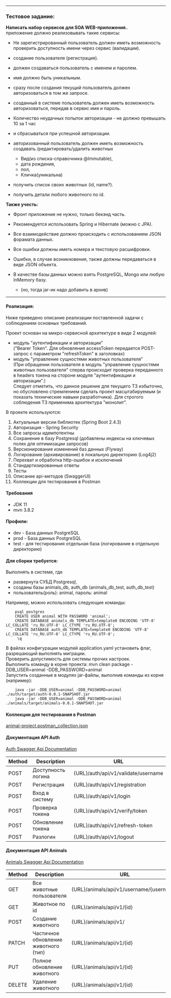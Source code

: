 
*************************

### Тестовое задание:

**Написать набор сервисов для SOA WEB-приложения.**.<br>
приложение должно реализовывать такие сервисы:

- Не зарегистрированный пользователь должен иметь возможность проверить доступность имени через сервис (валидации).
- создание пользователя (регистрация).
- должен создаваться пользователь с именем и паролем.
- имя должно быть уникальным.
- сразу после создания текущий пользователь должен авторизоваться в том же запросе.
- созданный в системе пользователь должен иметь возможность авторизоваться, передав в сервис имя и пароль.
- Количество неудачных попыток авторизации - не должно превышать 10 за 1 час
- и сбрасываться при успешной авторизации.
- авторизованный пользователь должен иметь возможность создавать /редактировать/удалить животных<br>

    - Вид(из списка-справочника @Immutable),
    - дата рождения,
    - пол,
    - Кличка(уникальна)

- получить список своих животных (id, name?).
- получить детали любого животного по id.

**Также учесть:** 

- Фронт приложение не нужно, только бекэнд часть.
- Рекомендуется использовать Spring и Hibernate (можно c JPA).
- Все взаимодействие должно происходить с использованием JSON форамата данных.

- Все ошибки должны иметь номера и текстовую расшифровки.
- Ошибки, в случае возникновения, также должны передаваться в виде JSON объекта.

- В качестве базы данных можно взять PostgreSQL, Mongo или любую InMemory базу.
    - (но, тогда jar-ик надо добавить в архив)

*************************

#### Реализация:

Ниже приведено описание реализации поставленной задачи с соблюдением основных требований.

Проект основан на микро-сервисной архитектуре в виде 2 модулей:<br>
- модуль "аутентификации и авторизации"<br>
    ("Bearer Token". Для обновления accessToken передается POST-запрос с параметром "refreshToken" в заголовках)<br>
- модуль "управление сущностями животных пользователя"<br>
  (При обращении пользователя в модуль "управление сущностями животных пользователя" сперва происходит проверка переданного в headers токена на стороне модуля "аутентификации и авторизации".)<br>
Следует отметить, что данное решение для текущего ТЗ избыточно, но обусловлено стремлением сделать проект масштабируемым (и показать технические навыки разработчика).
Для строгого соблюдения ТЗ применима архитектура "монолит".


В проекте используются:<br>

1. Актуальные версии библиотек (Spring Boot 2.4.3)
2. Авторизация - Spring Security
3. Все запросы идемпотентны
4. Сохранение в базу Postgresql (добавлены индексы на ключевых полях для оптимизации запросов)
5. Версионирование изменений баз данных (Flyway)
6. Логирование (архивирование) в локальную директорию (Log4j2)
7. Перехват и обработка http-ошибок и исключений 
8. Стандартизированные ответы
9. Тесты
10. Описание api-методов (SwaggerUI)
11. Коллекции для тестирования в Postman

#### Требования
- JDK 11
- mvn 3.8.2

#### Профили:
- dev - База данных PostgreSQL
- prod - База данных PostgreSQL
- test - для тестирования отдельная база (логирование в отдельную директорию)

#### Для сборки требуется:
Выполнять в системе, где
  - развернута СУБД Postgresql, 
  - созданы базы animals_db, auth_db (animals_db_test, auth_db_test)
  - пользователь(роль): animal, пароль: animal

Например, можно использовать следующие команды:

        psql postgres
        CREATE USER animal WITH PASSWORD 'animal';
        CREATE DATABASE animals_db TEMPLATE=template0 ENCODING 'UTF-8' LC_COLLATE 'ru_RU.UTF-8' LC_CTYPE 'ru_RU.UTF-8';
        CREATE DATABASE auth_db TEMPLATE=template0 ENCODING 'UTF-8' LC_COLLATE 'ru_RU.UTF-8' LC_CTYPE 'ru_RU.UTF-8';
         \q

В файлах конфигурации модулей application.yaml установить флаг, разрешающий выполнять миграции.<br>
Проверить допустимость для системы прочих настроек.<br>
Выполнить команду в корне проекта: mvn clean package -DDB_USER=animal -DDB_PASSWORD=animal<br>
Запустить созданные в модулях jar-файлы, выполнив команды из корня (например):<br>

        java -jar -DDB_USER=animal -DDB_PASSWORD=animal ./auth/target/auth-0.0.1-SNAPSHOT.jar
        java -jar -DDB_USER=animal -DDB_PASSWORD=animal ./animals/target/animals-0.0.1-SNAPSHOT.jar

#### Коллекции для тестирования в Postman
[animal-project.postman_collection.json](animal-project.postman_collection.json)


#### Документация API Auth
[Auth Swagger Api Documentation](http://localhost:8020/auth/swagger-ui/)

| Method | Description | URL |
|----------------|---------|----------------|
| POST | Доступность логина | {URL}/auth/api/v1/validate/username |
| POST | Регистрация | {URL}/auth/api/v1/registration |
| POST | Вход в систему | {URL}/auth/api/v1/login |
| POST | Проверка токена | {URL}/auth/api/v1/verify/token |
| POST | Обновление токена | {URL}/auth/api/v1/refresh-token |
| POST | Разлогин | {URL}/auth/api/v1/logout |

#### Документация API Animals
[Animals Swagger Api Documentation](http://localhost:8030/animals/swagger-ui/)

| Method | Description | URL |
|----------------|---------|----------------|
| GET | Все животные пользователя | {URL}/animals/api/v1/username/{username} |
| GET | Животное по id | {URL}/animals/api/v1/{id} |
| POST | Создание животного | {URL}/animals/api/v1/ |
| PATCH | Частичное обновление животного (тип) | {URL}/animals/api/v1/{id}|
| PUT | Полное обновление животного | {URL}/animals/api/v1/{id}|
| DELETE | Удаление животного | {URL}/animals/api/v1/{id}|
